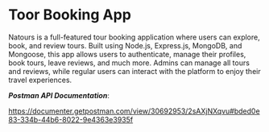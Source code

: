 # Toor Booking App

Natours is a full-featured tour booking application where users can explore, book, and review tours. Built using Node.js, Express.js, MongoDB, and Mongoose, this app allows users to authenticate, manage their profiles, book tours, leave reviews, and much more. Admins can manage all tours and reviews, while regular users can interact with the platform to enjoy their travel experiences.

_**Postman API Documentation**_:

https://documenter.getpostman.com/view/30692953/2sAXjNXqvu#bded0e83-334b-44b6-8022-9e4363e3935f

